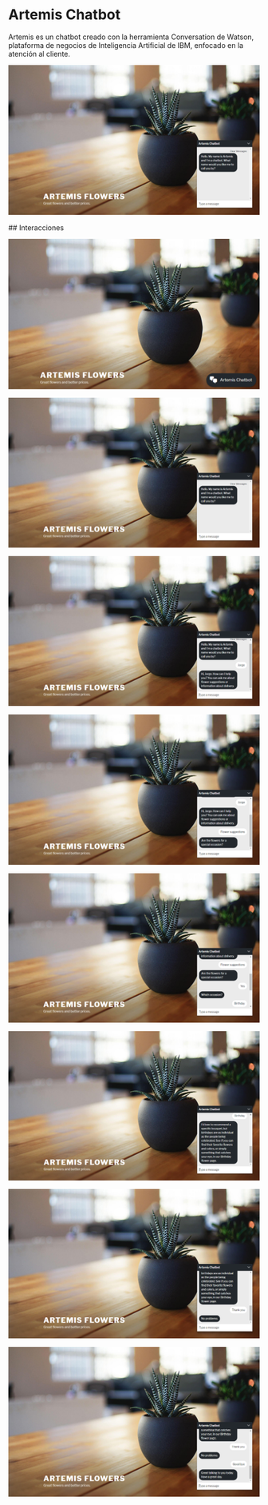 # Artemis Chatbot
Artemis es un chatbot creado con la herramienta Conversation de Watson, plataforma de negocios de Inteligencia Artificial de IBM, enfocado en la atención al cliente.
<p align="center"> 
<img src="https://github.com/jorgerodriguezm/artemis-chatbot/blob/master/Artemis%20Chatbot/README_images/Artemis%20Saludo.png">
</p>
## Interacciones
<p align="center"> 
<img src="https://github.com/jorgerodriguezm/artemis-chatbot/blob/master/Artemis%20Chatbot/README_images/Artemis%20Cuadro.png">
</p>
<p align="center"> 
<img src="https://github.com/jorgerodriguezm/artemis-chatbot/blob/master/Artemis%20Chatbot/README_images/Artemis%20Saludo.png">
</p>
<p align="center"> 
<img src="https://github.com/jorgerodriguezm/artemis-chatbot/blob/master/Artemis%20Chatbot/README_images/Artemis%20Nombre.png">
</p>
<p align="center"> 
<img src="https://github.com/jorgerodriguezm/artemis-chatbot/blob/master/Artemis%20Chatbot/README_images/Artemis%20Suggestions.png">
</p>
<p align="center"> 
<img src="https://github.com/jorgerodriguezm/artemis-chatbot/blob/master/Artemis%20Chatbot/README_images/Artemis%20Repregunta.png">
</p>
<p align="center"> 
<img src="https://github.com/jorgerodriguezm/artemis-chatbot/blob/master/Artemis%20Chatbot/README_images/Artemis%20Respuesta%20Recomendacion.png">
</p>
<p align="center"> 
<img src="https://github.com/jorgerodriguezm/artemis-chatbot/blob/master/Artemis%20Chatbot/README_images/Artemis%20Respuesta%20De%20Nada.png">
</p>
<p align="center"> 
<img src="https://github.com/jorgerodriguezm/artemis-chatbot/blob/master/Artemis%20Chatbot/README_images/Artemis%20Adios.png">
</p>
